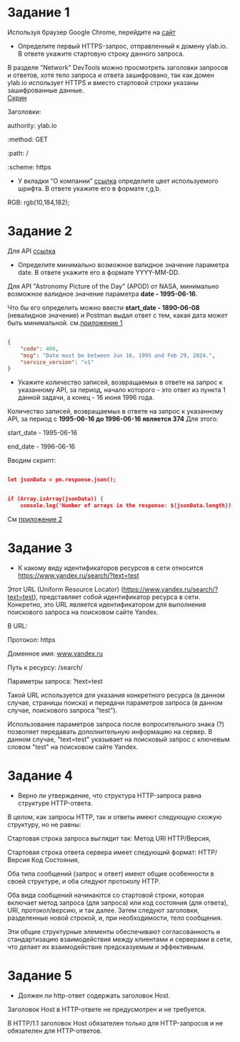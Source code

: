 # Задание 1

 Используя браузер Google Chrome, перейдите на [сайт](https://ylab.io/ )

- Определите первый HTTPS-запрос, отправленный к домену ylab.io. В ответе укажите стартовую строку данного запроса.

В разделе "Network" DevTools можно просмотреть заголовки запросов и ответов, хотя тело запроса и ответа зашифровано, так как домен ylab.io использует HTTPS  и вместо стартовой строки указаны зашифрованные данные.   
[Скрин](https://drive.google.com/file/d/1j4-jQ19d9NOwbSzPHawj3BQ-zKFp2B0n/view?usp=drive_link)

Заголовки:

authority:  ylab.io

:method:  GET

:path:  /

:scheme: https





- У вкладки “О компании” [ссылка](https://drive.google.com/file/d/1fSPgT9usn6gEBGcQcnKaBlcWuJkBI-88/view?usp=sharing) определите цвет используемого шрифта. В ответе укажите его в формате r,g,b.

RGB:  rgb(10,184,182);

# Задание 2

Для API [ссылка](https://api.nasa.gov/planetary/apod)

- Определите минимально возможное валидное значение параметра date. В ответе укажите его в формате YYYY-MM-DD.

Для API "Astronomy Picture of the Day" (APOD) от NASA, минимально возможное валидное значение параметра  **date - 1995-06-16**. 

Что бы его определить можно ввести **start_date - 1890-06-08** (невалидное значение) и Postman выдал ответ с тем, какая дата может быть минимальной.
см.[приложение 1](https://drive.google.com/file/d/1Hxhnztoj32wajqH_2UcPsM11ldGYW8-_/view?usp=drive_link)


```JSON

{
    "code": 400,
    "msg": "Date must be between Jun 16, 1995 and Feb 29, 2024.",
    "service_version": "v1"
}
```

- Укажите количество записей, возвращаемых в ответе на запрос к указанному API, за период, начало которого - это ответ из пункта 1 данной задачи, а конец - 16 июня 1996 года.

Количество записей, возвращаемых в ответе на запрос к указанному API, за период с **1995-06-16 до 1996-06-16 является 374**
Для этого:

start_date - 1995-06-16

end_date - 1996-06-16

Вводим скрипт:

```JSON

let jsonData = pm.response.json();


if (Array.isArray(jsonData)) {
    console.log('Number of arrays in the response: ${jsonData.length});}
```

См [приложение 2](https://drive.google.com/file/d/1m159k-wrjsUxd84rlPVC_AtOe-q2ZRKw/view?usp=drive_link)


# Задание 3
 * К какому виду идентификаторов ресурсов в сети относится https://www.yandex.ru/search/?text=test

Этот URL (Uniform Resource Locator) (https://www.yandex.ru/search/?text=test), представляет собой идентификатор ресурса в сети. Конкретно, это URL является идентификатором для выполнения поискового запроса на поисковом сайте Yandex.

В URL:

Протокол: https

Доменное имя: www.yandex.ru

Путь к ресурсу: /search/

Параметры запроса: ?text=test

Такой URL используется для указания конкретного ресурса (в данном случае, страницы поиска) и передачи параметров запроса (в данном случае, поискового запроса "test").

Использование параметров запроса после вопросительного знака (?) позволяет передавать дополнительную информацию на сервер. В данном случае, "text=test" указывает на поисковый запрос с ключевым словом "test" на поисковом сайте Yandex.


# Задание 4 
* Верно ли утверждение, что структура HTTP-запроса равна структуре HTTP-ответа.

В целом, как запросы HTTP, так и ответы имеют следующую схожую структуру, но не равны:

Стартовая строка запроса выглядит так:
 Метод  URI  HTTP/Версия, 

Стартовая строка ответа сервера имеет следующий формат:
HTTP/Версия Код Состояния,

Оба типа сообщений (запрос и ответ) имеют общие особенности в своей структуре, и оба следуют протоколу HTTP.

Оба вида сообщений начинаются со стартовой строки, которая включает метод запроса (для запроса) или код состояния (для ответа), URI, протокол/версию, и так далее. Затем следуют заголовки, разделенные новой строкой, и, при необходимости, тело сообщения.

Эти общие структурные элементы обеспечивают согласованность и стандартизацию взаимодействия между клиентами и серверами в сети, что делает их взаимодействие предсказуемым и эффективным.



# Задание 5
 
 * Должен ли http-ответ содержать заголовок Host.

Заголовок Host в HTTP-ответе не предусмотрен и не требуется.

В HTTP/1.1 заголовок Host  обязателен только для HTTP-запросов и не обязателен для HTTP-ответов. 
